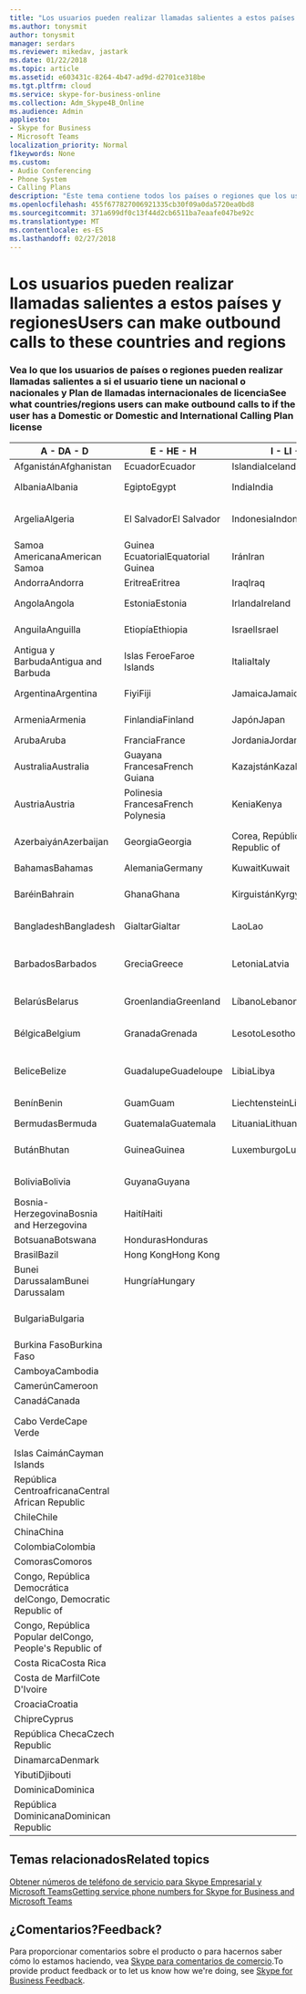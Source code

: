 ```yaml
---
title: "Los usuarios pueden realizar llamadas salientes a estos países y regiones"
ms.author: tonysmit
author: tonysmit
manager: serdars
ms.reviewer: mikedav, jastark
ms.date: 01/22/2018
ms.topic: article
ms.assetid: e603431c-8264-4b47-ad9d-d2701ce318be
ms.tgt.pltfrm: cloud
ms.service: skype-for-business-online
ms.collection: Adm_Skype4B_Online
ms.audience: Admin
appliesto:
- Skype for Business
- Microsoft Teams
localization_priority: Normal
f1keywords: None
ms.custom:
- Audio Conferencing
- Phone System
- Calling Plans
description: "Este tema contiene todos los países o regiones que los usuarios pueden realizar llamadas salientes a si disponen de un Plan de llamadas."
ms.openlocfilehash: 455f677827006921335cb30f09a0da5720ea0bd8
ms.sourcegitcommit: 371a699df0c13f44d2cb6511ba7eaafe047be92c
ms.translationtype: MT
ms.contentlocale: es-ES
ms.lasthandoff: 02/27/2018
---
```

# <a name="users-can-make-outbound-calls-to-these-countries-and-regions"></a><span data-ttu-id="e6f40-103">Los usuarios pueden realizar llamadas salientes a estos países y regiones</span><span class="sxs-lookup"><span data-stu-id="e6f40-103">Users can make outbound calls to these countries and regions</span></span>

### <a name="see-what-countriesregions-users-can-make-outbound-calls-to-if-the-user-has-a-domestic-or-domestic-and-international-calling-plan-license"></a><span data-ttu-id="e6f40-104">Vea lo que los usuarios de países o regiones pueden realizar llamadas salientes a si el usuario tiene un nacional o nacionales y Plan de llamadas internacionales de licencia</span><span class="sxs-lookup"><span data-stu-id="e6f40-104">See what countries/regions users can make outbound calls to if the user has a Domestic or Domestic and International Calling Plan license</span></span>


|<span data-ttu-id="e6f40-105">**A - D**</span><span class="sxs-lookup"><span data-stu-id="e6f40-105">**A - D**</span></span>| <span data-ttu-id="e6f40-106">**E - H**</span><span class="sxs-lookup"><span data-stu-id="e6f40-106">**E - H**</span></span>|<span data-ttu-id="e6f40-107">**I - L**</span><span class="sxs-lookup"><span data-stu-id="e6f40-107">**I - L**</span></span>|<span data-ttu-id="e6f40-108">**M - O**</span><span class="sxs-lookup"><span data-stu-id="e6f40-108">**M - O**</span></span>|<span data-ttu-id="e6f40-109">**P - S**</span><span class="sxs-lookup"><span data-stu-id="e6f40-109">**P - S**</span></span>|<span data-ttu-id="e6f40-110">**T - Z**</span><span class="sxs-lookup"><span data-stu-id="e6f40-110">**T - Z**</span></span>|
---|---|---|---|---|---|
|<span data-ttu-id="e6f40-111">Afganistán</span><span class="sxs-lookup"><span data-stu-id="e6f40-111">Afghanistan</span></span>|<span data-ttu-id="e6f40-112">Ecuador</span><span class="sxs-lookup"><span data-stu-id="e6f40-112">Ecuador</span></span> |<span data-ttu-id="e6f40-113">Islandia</span><span class="sxs-lookup"><span data-stu-id="e6f40-113">Iceland</span></span> |<span data-ttu-id="e6f40-114">Macao</span><span class="sxs-lookup"><span data-stu-id="e6f40-114">Macau</span></span> |<span data-ttu-id="e6f40-115">Pakistán</span><span class="sxs-lookup"><span data-stu-id="e6f40-115">Pakistan</span></span> |<span data-ttu-id="e6f40-116">Taiwán</span><span class="sxs-lookup"><span data-stu-id="e6f40-116">Taiwan</span></span>   |
|<span data-ttu-id="e6f40-117">Albania</span><span class="sxs-lookup"><span data-stu-id="e6f40-117">Albania</span></span>|<span data-ttu-id="e6f40-118">Egipto</span><span class="sxs-lookup"><span data-stu-id="e6f40-118">Egypt</span></span> |<span data-ttu-id="e6f40-119">India</span><span class="sxs-lookup"><span data-stu-id="e6f40-119">India</span></span> |<span data-ttu-id="e6f40-120">ERY de Macedonia</span><span class="sxs-lookup"><span data-stu-id="e6f40-120">Macedonia</span></span> |<span data-ttu-id="e6f40-121">Palaos</span><span class="sxs-lookup"><span data-stu-id="e6f40-121">Palau</span></span> |<span data-ttu-id="e6f40-122">Tayikistán</span><span class="sxs-lookup"><span data-stu-id="e6f40-122">Tajikistan</span></span>   |
|<span data-ttu-id="e6f40-123">Argelia</span><span class="sxs-lookup"><span data-stu-id="e6f40-123">Algeria</span></span>|<span data-ttu-id="e6f40-124">El Salvador</span><span class="sxs-lookup"><span data-stu-id="e6f40-124">El Salvador</span></span> |<span data-ttu-id="e6f40-125">Indonesia</span><span class="sxs-lookup"><span data-stu-id="e6f40-125">Indonesia</span></span> |<span data-ttu-id="e6f40-126">Malawi</span><span class="sxs-lookup"><span data-stu-id="e6f40-126">Malawi</span></span> |<span data-ttu-id="e6f40-127">Autoridad Palestina</span><span class="sxs-lookup"><span data-stu-id="e6f40-127">Palestinian Authority</span></span> |<span data-ttu-id="e6f40-128">Tanzania, República Unida de</span><span class="sxs-lookup"><span data-stu-id="e6f40-128">Tanzania, United Republic of</span></span>  |
|<span data-ttu-id="e6f40-129">Samoa Americana</span><span class="sxs-lookup"><span data-stu-id="e6f40-129">American Samoa</span></span>|<span data-ttu-id="e6f40-130">Guinea Ecuatorial</span><span class="sxs-lookup"><span data-stu-id="e6f40-130">Equatorial Guinea</span></span> |<span data-ttu-id="e6f40-131">Irán</span><span class="sxs-lookup"><span data-stu-id="e6f40-131">Iran</span></span> |<span data-ttu-id="e6f40-132">Malasia</span><span class="sxs-lookup"><span data-stu-id="e6f40-132">Malaysia</span></span> |<span data-ttu-id="e6f40-133">Panamá</span><span class="sxs-lookup"><span data-stu-id="e6f40-133">Panama</span></span> | <span data-ttu-id="e6f40-134">Tailandia</span><span class="sxs-lookup"><span data-stu-id="e6f40-134">Thailand</span></span>   |
|<span data-ttu-id="e6f40-135">Andorra</span><span class="sxs-lookup"><span data-stu-id="e6f40-135">Andorra</span></span> |<span data-ttu-id="e6f40-136">Eritrea</span><span class="sxs-lookup"><span data-stu-id="e6f40-136">Eritrea</span></span> |<span data-ttu-id="e6f40-137">Iraq</span><span class="sxs-lookup"><span data-stu-id="e6f40-137">Iraq</span></span> |<span data-ttu-id="e6f40-138">Malí</span><span class="sxs-lookup"><span data-stu-id="e6f40-138">Mali</span></span> |<span data-ttu-id="e6f40-139">Paraguay</span><span class="sxs-lookup"><span data-stu-id="e6f40-139">Paraguay</span></span> |<span data-ttu-id="e6f40-140">Togo</span><span class="sxs-lookup"><span data-stu-id="e6f40-140">Togo</span></span>   |
|<span data-ttu-id="e6f40-141">Angola</span><span class="sxs-lookup"><span data-stu-id="e6f40-141">Angola</span></span> |<span data-ttu-id="e6f40-142">Estonia</span><span class="sxs-lookup"><span data-stu-id="e6f40-142">Estonia</span></span> |<span data-ttu-id="e6f40-143">Irlanda</span><span class="sxs-lookup"><span data-stu-id="e6f40-143">Ireland</span></span> |<span data-ttu-id="e6f40-144">Malta</span><span class="sxs-lookup"><span data-stu-id="e6f40-144">Malta</span></span> |<span data-ttu-id="e6f40-145">Perú</span><span class="sxs-lookup"><span data-stu-id="e6f40-145">Peru</span></span> | <span data-ttu-id="e6f40-146">Trinidad y Tobago</span><span class="sxs-lookup"><span data-stu-id="e6f40-146">Trinidad and Tobago</span></span>  |
|<span data-ttu-id="e6f40-147">Anguila</span><span class="sxs-lookup"><span data-stu-id="e6f40-147">Anguilla</span></span> |<span data-ttu-id="e6f40-148">Etiopía</span><span class="sxs-lookup"><span data-stu-id="e6f40-148">Ethiopia</span></span> |<span data-ttu-id="e6f40-149">Israel</span><span class="sxs-lookup"><span data-stu-id="e6f40-149">Israel</span></span> |<span data-ttu-id="e6f40-150">Islas Marshall</span><span class="sxs-lookup"><span data-stu-id="e6f40-150">Marshall Islands</span></span> | <span data-ttu-id="e6f40-151">Filipinas</span><span class="sxs-lookup"><span data-stu-id="e6f40-151">Philippines</span></span> | <span data-ttu-id="e6f40-152">Turquía</span><span class="sxs-lookup"><span data-stu-id="e6f40-152">Turkey</span></span> |
|<span data-ttu-id="e6f40-153">Antigua y Barbuda</span><span class="sxs-lookup"><span data-stu-id="e6f40-153">Antigua and Barbuda</span></span> | <span data-ttu-id="e6f40-154">Islas Feroe</span><span class="sxs-lookup"><span data-stu-id="e6f40-154">Faroe Islands</span></span> |<span data-ttu-id="e6f40-155">Italia</span><span class="sxs-lookup"><span data-stu-id="e6f40-155">Italy</span></span> |<span data-ttu-id="e6f40-156">Martinica</span><span class="sxs-lookup"><span data-stu-id="e6f40-156">Martinique</span></span> |<span data-ttu-id="e6f40-157">Polonia</span><span class="sxs-lookup"><span data-stu-id="e6f40-157">Poland</span></span> |<span data-ttu-id="e6f40-158">Turkmenistán</span><span class="sxs-lookup"><span data-stu-id="e6f40-158">Turkmenistan</span></span> |
|<span data-ttu-id="e6f40-159">Argentina</span><span class="sxs-lookup"><span data-stu-id="e6f40-159">Argentina</span></span>|<span data-ttu-id="e6f40-160">Fiyi</span><span class="sxs-lookup"><span data-stu-id="e6f40-160">Fiji</span></span> |<span data-ttu-id="e6f40-161">Jamaica</span><span class="sxs-lookup"><span data-stu-id="e6f40-161">Jamaica</span></span> |<span data-ttu-id="e6f40-162">Mauricio</span><span class="sxs-lookup"><span data-stu-id="e6f40-162">Mauritius</span></span> |<span data-ttu-id="e6f40-163">Portugal</span><span class="sxs-lookup"><span data-stu-id="e6f40-163">Portugal</span></span> |<span data-ttu-id="e6f40-164">Islas Turcas y Caicos</span><span class="sxs-lookup"><span data-stu-id="e6f40-164">Turks and Caicos</span></span>   |
|<span data-ttu-id="e6f40-165">Armenia</span><span class="sxs-lookup"><span data-stu-id="e6f40-165">Armenia</span></span> |<span data-ttu-id="e6f40-166">Finlandia</span><span class="sxs-lookup"><span data-stu-id="e6f40-166">Finland</span></span> |<span data-ttu-id="e6f40-167">Japón</span><span class="sxs-lookup"><span data-stu-id="e6f40-167">Japan</span></span> |<span data-ttu-id="e6f40-168">Mayotte</span><span class="sxs-lookup"><span data-stu-id="e6f40-168">Mayotte</span></span> | <span data-ttu-id="e6f40-169">Puerto Rico</span><span class="sxs-lookup"><span data-stu-id="e6f40-169">Puerto Rico</span></span> |<span data-ttu-id="e6f40-170">Uganda</span><span class="sxs-lookup"><span data-stu-id="e6f40-170">Uganda</span></span>  |
|<span data-ttu-id="e6f40-171">Aruba</span><span class="sxs-lookup"><span data-stu-id="e6f40-171">Aruba</span></span> |<span data-ttu-id="e6f40-172">Francia</span><span class="sxs-lookup"><span data-stu-id="e6f40-172">France</span></span> |<span data-ttu-id="e6f40-173">Jordania</span><span class="sxs-lookup"><span data-stu-id="e6f40-173">Jordan</span></span> |<span data-ttu-id="e6f40-174">México</span><span class="sxs-lookup"><span data-stu-id="e6f40-174">Mexico</span></span> |<span data-ttu-id="e6f40-175">Catar</span><span class="sxs-lookup"><span data-stu-id="e6f40-175">Qatar</span></span> | <span data-ttu-id="e6f40-176">Ucrania</span><span class="sxs-lookup"><span data-stu-id="e6f40-176">Ukraine</span></span>   |
|<span data-ttu-id="e6f40-177">Australia</span><span class="sxs-lookup"><span data-stu-id="e6f40-177">Australia</span></span> |<span data-ttu-id="e6f40-178">Guayana Francesa</span><span class="sxs-lookup"><span data-stu-id="e6f40-178">French Guiana</span></span> |<span data-ttu-id="e6f40-179">Kazajstán</span><span class="sxs-lookup"><span data-stu-id="e6f40-179">Kazakhstan</span></span> |<span data-ttu-id="e6f40-180">Micronesia</span><span class="sxs-lookup"><span data-stu-id="e6f40-180">Micronesia</span></span> |<span data-ttu-id="e6f40-181">Reunión</span><span class="sxs-lookup"><span data-stu-id="e6f40-181">Reunion</span></span> |<span data-ttu-id="e6f40-182">Emiratos Árabes Unidos (E.A.U.)</span><span class="sxs-lookup"><span data-stu-id="e6f40-182">United Arab Emirates (U.A.E)</span></span>  |
|<span data-ttu-id="e6f40-183">Austria</span><span class="sxs-lookup"><span data-stu-id="e6f40-183">Austria</span></span> |<span data-ttu-id="e6f40-184">Polinesia Francesa</span><span class="sxs-lookup"><span data-stu-id="e6f40-184">French Polynesia</span></span> |<span data-ttu-id="e6f40-185">Kenia</span><span class="sxs-lookup"><span data-stu-id="e6f40-185">Kenya</span></span> |<span data-ttu-id="e6f40-186">Moldavia, República de</span><span class="sxs-lookup"><span data-stu-id="e6f40-186">Moldova, Republic of</span></span> |<span data-ttu-id="e6f40-187">Rumania</span><span class="sxs-lookup"><span data-stu-id="e6f40-187">Romania</span></span> |<span data-ttu-id="e6f40-188">Reino Unido (UK)</span><span class="sxs-lookup"><span data-stu-id="e6f40-188">United Kingdom (U.K.)</span></span> |
|<span data-ttu-id="e6f40-189">Azerbaiyán</span><span class="sxs-lookup"><span data-stu-id="e6f40-189">Azerbaijan</span></span> |<span data-ttu-id="e6f40-190">Georgia</span><span class="sxs-lookup"><span data-stu-id="e6f40-190">Georgia</span></span> |<span data-ttu-id="e6f40-191">Corea, República de</span><span class="sxs-lookup"><span data-stu-id="e6f40-191">Korea, Republic of</span></span> |<span data-ttu-id="e6f40-192">Mónaco</span><span class="sxs-lookup"><span data-stu-id="e6f40-192">Monaco</span></span> | <span data-ttu-id="e6f40-193">Federación de Rusia</span><span class="sxs-lookup"><span data-stu-id="e6f40-193">Russian Federation</span></span> |<span data-ttu-id="e6f40-194">Estados Unidos (EE. UU.)</span><span class="sxs-lookup"><span data-stu-id="e6f40-194">United States (U.S.)</span></span>  |
|<span data-ttu-id="e6f40-195">Bahamas</span><span class="sxs-lookup"><span data-stu-id="e6f40-195">Bahamas</span></span> |<span data-ttu-id="e6f40-196">Alemania</span><span class="sxs-lookup"><span data-stu-id="e6f40-196">Germany</span></span> |<span data-ttu-id="e6f40-197">Kuwait</span><span class="sxs-lookup"><span data-stu-id="e6f40-197">Kuwait</span></span> |<span data-ttu-id="e6f40-198">Mongolia</span><span class="sxs-lookup"><span data-stu-id="e6f40-198">Mongolia</span></span> |<span data-ttu-id="e6f40-199">Ruanda</span><span class="sxs-lookup"><span data-stu-id="e6f40-199">Rwanda</span></span> | <span data-ttu-id="e6f40-200">Uruguay</span><span class="sxs-lookup"><span data-stu-id="e6f40-200">Uruguay</span></span> |
|<span data-ttu-id="e6f40-201">Baréin</span><span class="sxs-lookup"><span data-stu-id="e6f40-201">Bahrain</span></span> |<span data-ttu-id="e6f40-202">Ghana</span><span class="sxs-lookup"><span data-stu-id="e6f40-202">Ghana</span></span> |<span data-ttu-id="e6f40-203">Kirguistán</span><span class="sxs-lookup"><span data-stu-id="e6f40-203">Kyrgyzstan</span></span> |<span data-ttu-id="e6f40-204">Montenegro</span><span class="sxs-lookup"><span data-stu-id="e6f40-204">Montenegro</span></span> | <span data-ttu-id="e6f40-205">San Cristóbal y Nieves</span><span class="sxs-lookup"><span data-stu-id="e6f40-205">Saint Kitts and Nevis</span></span> |<span data-ttu-id="e6f40-206">Uzbekistán</span><span class="sxs-lookup"><span data-stu-id="e6f40-206">Uzbekistan</span></span>  |
|<span data-ttu-id="e6f40-207">Bangladesh</span><span class="sxs-lookup"><span data-stu-id="e6f40-207">Bangladesh</span></span> |<span data-ttu-id="e6f40-208">Gialtar</span><span class="sxs-lookup"><span data-stu-id="e6f40-208">Gialtar</span></span> |<span data-ttu-id="e6f40-209">Lao</span><span class="sxs-lookup"><span data-stu-id="e6f40-209">Lao</span></span> |<span data-ttu-id="e6f40-210">Montserrat</span><span class="sxs-lookup"><span data-stu-id="e6f40-210">Montserrat</span></span> | <span data-ttu-id="e6f40-211">Santa Lucía</span><span class="sxs-lookup"><span data-stu-id="e6f40-211">Saint Lucia</span></span> |<span data-ttu-id="e6f40-212">Ciudad del Vaticano</span><span class="sxs-lookup"><span data-stu-id="e6f40-212">Vatican City State</span></span>  |
|<span data-ttu-id="e6f40-213">Barbados</span><span class="sxs-lookup"><span data-stu-id="e6f40-213">Barbados</span></span> |<span data-ttu-id="e6f40-214">Grecia</span><span class="sxs-lookup"><span data-stu-id="e6f40-214">Greece</span></span> |<span data-ttu-id="e6f40-215">Letonia</span><span class="sxs-lookup"><span data-stu-id="e6f40-215">Latvia</span></span> |<span data-ttu-id="e6f40-216">Marruecos</span><span class="sxs-lookup"><span data-stu-id="e6f40-216">Morocco</span></span> |<span data-ttu-id="e6f40-217">San Vicente y las Granadinas</span><span class="sxs-lookup"><span data-stu-id="e6f40-217">Saint Vincent and the Grenadines</span></span> |<span data-ttu-id="e6f40-218">Venezuela</span><span class="sxs-lookup"><span data-stu-id="e6f40-218">Venezuela</span></span>   |
|<span data-ttu-id="e6f40-219">Belarús</span><span class="sxs-lookup"><span data-stu-id="e6f40-219">Belarus</span></span> |<span data-ttu-id="e6f40-220">Groenlandia</span><span class="sxs-lookup"><span data-stu-id="e6f40-220">Greenland</span></span> |<span data-ttu-id="e6f40-221">Líbano</span><span class="sxs-lookup"><span data-stu-id="e6f40-221">Lebanon</span></span> |<span data-ttu-id="e6f40-222">Mozambique</span><span class="sxs-lookup"><span data-stu-id="e6f40-222">Mozambique</span></span> | <span data-ttu-id="e6f40-223">San Marino</span><span class="sxs-lookup"><span data-stu-id="e6f40-223">San Marino</span></span> |<span data-ttu-id="e6f40-224">Vietnam</span><span class="sxs-lookup"><span data-stu-id="e6f40-224">Viet Nam</span></span>  |
|<span data-ttu-id="e6f40-225">Bélgica</span><span class="sxs-lookup"><span data-stu-id="e6f40-225">Belgium</span></span> |<span data-ttu-id="e6f40-226">Granada</span><span class="sxs-lookup"><span data-stu-id="e6f40-226">Grenada</span></span> |<span data-ttu-id="e6f40-227">Lesoto</span><span class="sxs-lookup"><span data-stu-id="e6f40-227">Lesotho</span></span> |<span data-ttu-id="e6f40-228">Myanmar</span><span class="sxs-lookup"><span data-stu-id="e6f40-228">Myanmar</span></span> | <span data-ttu-id="e6f40-229">Arabia Saudí</span><span class="sxs-lookup"><span data-stu-id="e6f40-229">Saudi Arabia</span></span> | <span data-ttu-id="e6f40-230">Islas Vírgenes Británicas</span><span class="sxs-lookup"><span data-stu-id="e6f40-230">Virgin Islands (British)</span></span> |
|<span data-ttu-id="e6f40-231">Belice</span><span class="sxs-lookup"><span data-stu-id="e6f40-231">Belize</span></span> |<span data-ttu-id="e6f40-232">Guadalupe</span><span class="sxs-lookup"><span data-stu-id="e6f40-232">Guadeloupe</span></span> |<span data-ttu-id="e6f40-233">Libia</span><span class="sxs-lookup"><span data-stu-id="e6f40-233">Libya</span></span> |<span data-ttu-id="e6f40-234">Namibia</span><span class="sxs-lookup"><span data-stu-id="e6f40-234">Namibia</span></span> |<span data-ttu-id="e6f40-235">Senegal</span><span class="sxs-lookup"><span data-stu-id="e6f40-235">Senegal</span></span> | <span data-ttu-id="e6f40-236">Islas Vírgenes de los Estados Unidos</span><span class="sxs-lookup"><span data-stu-id="e6f40-236">Virgin Islands (U.S.)</span></span>  |
|<span data-ttu-id="e6f40-237">Benín</span><span class="sxs-lookup"><span data-stu-id="e6f40-237">Benin</span></span> |<span data-ttu-id="e6f40-238">Guam</span><span class="sxs-lookup"><span data-stu-id="e6f40-238">Guam</span></span> |<span data-ttu-id="e6f40-239">Liechtenstein</span><span class="sxs-lookup"><span data-stu-id="e6f40-239">Liechtenstein</span></span> |<span data-ttu-id="e6f40-240">Nepal</span><span class="sxs-lookup"><span data-stu-id="e6f40-240">Nepal</span></span> | <span data-ttu-id="e6f40-241">Serbia</span><span class="sxs-lookup"><span data-stu-id="e6f40-241">Serbia</span></span> | <span data-ttu-id="e6f40-242">Islas Wallis y Futuna</span><span class="sxs-lookup"><span data-stu-id="e6f40-242">Wallis and Futuna Islands</span></span>  |
|<span data-ttu-id="e6f40-243">Bermudas</span><span class="sxs-lookup"><span data-stu-id="e6f40-243">Bermuda</span></span> |<span data-ttu-id="e6f40-244">Guatemala</span><span class="sxs-lookup"><span data-stu-id="e6f40-244">Guatemala</span></span> |<span data-ttu-id="e6f40-245">Lituania</span><span class="sxs-lookup"><span data-stu-id="e6f40-245">Lithuania</span></span> |<span data-ttu-id="e6f40-246">Países Bajos</span><span class="sxs-lookup"><span data-stu-id="e6f40-246">Netherlands</span></span> |<span data-ttu-id="e6f40-247">Singapur</span><span class="sxs-lookup"><span data-stu-id="e6f40-247">Singapore</span></span> |<span data-ttu-id="e6f40-248">Yemen</span><span class="sxs-lookup"><span data-stu-id="e6f40-248">Yemen</span></span> |
|<span data-ttu-id="e6f40-249">Bután</span><span class="sxs-lookup"><span data-stu-id="e6f40-249">Bhutan</span></span> |<span data-ttu-id="e6f40-250">Guinea</span><span class="sxs-lookup"><span data-stu-id="e6f40-250">Guinea</span></span> |<span data-ttu-id="e6f40-251">Luxemburgo</span><span class="sxs-lookup"><span data-stu-id="e6f40-251">Luxembourg</span></span> |<span data-ttu-id="e6f40-252">Antillas Holandesas</span><span class="sxs-lookup"><span data-stu-id="e6f40-252">Netherlands Antilles</span></span> |<span data-ttu-id="e6f40-253">Eslovaquia</span><span class="sxs-lookup"><span data-stu-id="e6f40-253">Slovakia</span></span> |<span data-ttu-id="e6f40-254">Zambia</span><span class="sxs-lookup"><span data-stu-id="e6f40-254">Zambia</span></span>  |
|<span data-ttu-id="e6f40-255">Bolivia</span><span class="sxs-lookup"><span data-stu-id="e6f40-255">Bolivia</span></span> |<span data-ttu-id="e6f40-256">Guyana</span><span class="sxs-lookup"><span data-stu-id="e6f40-256">Guyana</span></span>| |<span data-ttu-id="e6f40-257">Nueva Caledonia</span><span class="sxs-lookup"><span data-stu-id="e6f40-257">New Caledonia</span></span> |<span data-ttu-id="e6f40-258">Eslovenia</span><span class="sxs-lookup"><span data-stu-id="e6f40-258">Slovenia</span></span> |<span data-ttu-id="e6f40-259">Zimbabue</span><span class="sxs-lookup"><span data-stu-id="e6f40-259">Zimbabwe</span></span> |
|<span data-ttu-id="e6f40-260">Bosnia-Herzegovina</span><span class="sxs-lookup"><span data-stu-id="e6f40-260">Bosnia and Herzegovina</span></span> |<span data-ttu-id="e6f40-261">Haití</span><span class="sxs-lookup"><span data-stu-id="e6f40-261">Haiti</span></span> ||<span data-ttu-id="e6f40-262">Nueva Zelanda</span><span class="sxs-lookup"><span data-stu-id="e6f40-262">New Zealand</span></span> |<span data-ttu-id="e6f40-263">Sudáfrica</span><span class="sxs-lookup"><span data-stu-id="e6f40-263">South Africa</span></span> | 
|<span data-ttu-id="e6f40-264">Botsuana</span><span class="sxs-lookup"><span data-stu-id="e6f40-264">Botswana</span></span> |<span data-ttu-id="e6f40-265">Honduras</span><span class="sxs-lookup"><span data-stu-id="e6f40-265">Honduras</span></span> ||<span data-ttu-id="e6f40-266">Nicaragua</span><span class="sxs-lookup"><span data-stu-id="e6f40-266">Nicaragua</span></span> |<span data-ttu-id="e6f40-267">España</span><span class="sxs-lookup"><span data-stu-id="e6f40-267">Spain</span></span> |
|<span data-ttu-id="e6f40-268">Brasil</span><span class="sxs-lookup"><span data-stu-id="e6f40-268">Bazil</span></span> |<span data-ttu-id="e6f40-269">Hong Kong</span><span class="sxs-lookup"><span data-stu-id="e6f40-269">Hong Kong</span></span> ||<span data-ttu-id="e6f40-270">Níger</span><span class="sxs-lookup"><span data-stu-id="e6f40-270">Niger</span></span> |<span data-ttu-id="e6f40-271">Sri Lanka</span><span class="sxs-lookup"><span data-stu-id="e6f40-271">Sri Lanka</span></span> | 
|<span data-ttu-id="e6f40-272">Bunei Darussalam</span><span class="sxs-lookup"><span data-stu-id="e6f40-272">Bunei Darussalam</span></span> |<span data-ttu-id="e6f40-273">Hungría</span><span class="sxs-lookup"><span data-stu-id="e6f40-273">Hungary</span></span> ||<span data-ttu-id="e6f40-274">Nigeria</span><span class="sxs-lookup"><span data-stu-id="e6f40-274">Nigeria</span></span> |<span data-ttu-id="e6f40-275">San Pedro y Miquelón</span><span class="sxs-lookup"><span data-stu-id="e6f40-275">St. Pierre and Miquelon</span></span> | 
|<span data-ttu-id="e6f40-276">Bulgaria</span><span class="sxs-lookup"><span data-stu-id="e6f40-276">Bulgaria</span></span> |||<span data-ttu-id="e6f40-277">Islas Marianas del Norte</span><span class="sxs-lookup"><span data-stu-id="e6f40-277">Northern Mariana Islands</span></span> |<span data-ttu-id="e6f40-278">Sudán</span><span class="sxs-lookup"><span data-stu-id="e6f40-278">Sudan</span></span> |
|<span data-ttu-id="e6f40-279">Burkina Faso</span><span class="sxs-lookup"><span data-stu-id="e6f40-279">Burkina Faso</span></span> |||<span data-ttu-id="e6f40-280">Noruega</span><span class="sxs-lookup"><span data-stu-id="e6f40-280">Norway</span></span> |<span data-ttu-id="e6f40-281">Surinam</span><span class="sxs-lookup"><span data-stu-id="e6f40-281">Suriname</span></span> |
|<span data-ttu-id="e6f40-282">Camboya</span><span class="sxs-lookup"><span data-stu-id="e6f40-282">Cambodia</span></span> |||<span data-ttu-id="e6f40-283">Omán</span><span class="sxs-lookup"><span data-stu-id="e6f40-283">Oman</span></span> |<span data-ttu-id="e6f40-284">Suazilandia</span><span class="sxs-lookup"><span data-stu-id="e6f40-284">Swaziland</span></span> | 
|<span data-ttu-id="e6f40-285">Camerún</span><span class="sxs-lookup"><span data-stu-id="e6f40-285">Cameroon</span></span> ||||<span data-ttu-id="e6f40-286">Suecia</span><span class="sxs-lookup"><span data-stu-id="e6f40-286">Sweden</span></span> |
|<span data-ttu-id="e6f40-287">Canadá</span><span class="sxs-lookup"><span data-stu-id="e6f40-287">Canada</span></span> ||||<span data-ttu-id="e6f40-288">Suiza</span><span class="sxs-lookup"><span data-stu-id="e6f40-288">Switzerland</span></span> | 
|<span data-ttu-id="e6f40-289">Cabo Verde</span><span class="sxs-lookup"><span data-stu-id="e6f40-289">Cape Verde</span></span> ||||<span data-ttu-id="e6f40-290">República Árabe Siria</span><span class="sxs-lookup"><span data-stu-id="e6f40-290">Syrian Arab Republic</span></span> |
|<span data-ttu-id="e6f40-291">Islas Caimán</span><span class="sxs-lookup"><span data-stu-id="e6f40-291">Cayman Islands</span></span> |
|<span data-ttu-id="e6f40-292">República Centroafricana</span><span class="sxs-lookup"><span data-stu-id="e6f40-292">Central African Republic</span></span> |
|<span data-ttu-id="e6f40-293">Chile</span><span class="sxs-lookup"><span data-stu-id="e6f40-293">Chile</span></span> |
|<span data-ttu-id="e6f40-294">China</span><span class="sxs-lookup"><span data-stu-id="e6f40-294">China</span></span> |
|<span data-ttu-id="e6f40-295">Colombia</span><span class="sxs-lookup"><span data-stu-id="e6f40-295">Colombia</span></span> |
|<span data-ttu-id="e6f40-296">Comoras</span><span class="sxs-lookup"><span data-stu-id="e6f40-296">Comoros</span></span> |
|<span data-ttu-id="e6f40-297">Congo, República Democrática del</span><span class="sxs-lookup"><span data-stu-id="e6f40-297">Congo, Democratic Republic of</span></span> |
|<span data-ttu-id="e6f40-298">Congo, República Popular del</span><span class="sxs-lookup"><span data-stu-id="e6f40-298">Congo, People's Republic of</span></span> |
|<span data-ttu-id="e6f40-299">Costa Rica</span><span class="sxs-lookup"><span data-stu-id="e6f40-299">Costa Rica</span></span> |
|<span data-ttu-id="e6f40-300">Costa de Marfil</span><span class="sxs-lookup"><span data-stu-id="e6f40-300">Cote D'Ivoire</span></span> |
|<span data-ttu-id="e6f40-301">Croacia</span><span class="sxs-lookup"><span data-stu-id="e6f40-301">Croatia</span></span> |
|<span data-ttu-id="e6f40-302">Chipre</span><span class="sxs-lookup"><span data-stu-id="e6f40-302">Cyprus</span></span> |
|<span data-ttu-id="e6f40-303">República Checa</span><span class="sxs-lookup"><span data-stu-id="e6f40-303">Czech Republic</span></span> |
|<span data-ttu-id="e6f40-304">Dinamarca</span><span class="sxs-lookup"><span data-stu-id="e6f40-304">Denmark</span></span> |
|<span data-ttu-id="e6f40-305">Yibuti</span><span class="sxs-lookup"><span data-stu-id="e6f40-305">Djibouti</span></span> |
|<span data-ttu-id="e6f40-306">Dominica</span><span class="sxs-lookup"><span data-stu-id="e6f40-306">Dominica</span></span> |
|<span data-ttu-id="e6f40-307">República Dominicana</span><span class="sxs-lookup"><span data-stu-id="e6f40-307">Dominican Republic</span></span> |

## <a name="related-topics"></a><span data-ttu-id="e6f40-308">Temas relacionados</span><span class="sxs-lookup"><span data-stu-id="e6f40-308">Related topics</span></span>

[<span data-ttu-id="e6f40-309">Obtener números de teléfono de servicio para Skype Empresarial y Microsoft Teams</span><span class="sxs-lookup"><span data-stu-id="e6f40-309">Getting service phone numbers for Skype for Business and Microsoft Teams</span></span>](../what-is-phone-system-in-office-365/getting-service-phone-numbers.md)

## <a name="feedback"></a><span data-ttu-id="e6f40-310">¿Comentarios?</span><span class="sxs-lookup"><span data-stu-id="e6f40-310">Feedback?</span></span>
<span data-ttu-id="e6f40-311">Para proporcionar comentarios sobre el producto o para hacernos saber cómo lo estamos haciendo, vea [Skype para comentarios de comercio](https://www.skypefeedback.com).</span><span class="sxs-lookup"><span data-stu-id="e6f40-311">To provide product feedback or to let us know how we're doing, see [Skype for Business Feedback](https://www.skypefeedback.com).</span></span>